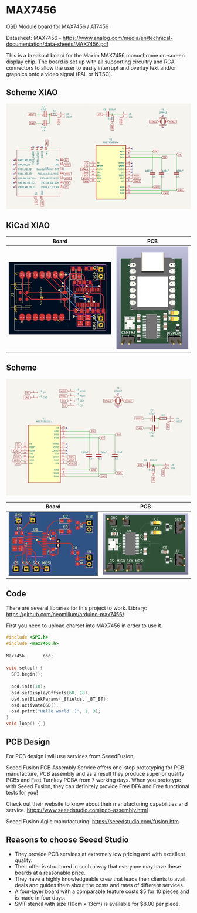 # MAX7456
OSD Module board for MAX7456 / AT7456

Datasheet: MAX7456 - https://www.analog.com/media/en/technical-documentation/data-sheets/MAX7456.pdf

This is a breakout board for the Maxim MAX7456 monochrome on-screen display chip. The board is set up with all supporting circuitry and RCA connectors to allow the user to easily interrupt and overlay text and/or graphics onto a video signal (PAL or NTSC).

## Scheme XIAO
![Scheme](images/xiao-scheme.png)

## KiCad XIAO
Board|PCB
----|----
![Board](images/xiao-board.png)|![View 1](images/xiao-preview.png)

## Scheme
![](images/scheme.png)

Board|PCB
----|----
![Board](images/board.png)|![View 1](images/preview.png)

## Code

There are several libraries for this project to work. 
Library: https://github.com/neomilium/arduino-max7456/

First you need to upload charset into MAX7456 in order to use it.

```c
#include <SPI.h>
#include <max7456.h>

Max7456       osd;

void setup() {
  SPI.begin();

  osd.init(10);
  osd.setDisplayOffsets(60, 18);
  osd.setBlinkParams(_8fields, _BT_BT);
  osd.activateOSD();
  osd.print("Hello world :)", 1, 3);
}
void loop() { }
```

## PCB Design

For PCB design i will use services from SeeedFusion. 

Seeed Fusion PCB Assembly Service offers one-stop prototyping for PCB manufacture, PCB assembly and as a result they produce superior quality PCBs and Fast Turnkey PCBA from 7 working days. When you prototype with Seeed Fusion, they can definitely provide Free DFA and Free functional tests for you! 

Check out their website to know about their manufacturing capabilities and service.
https://www.seeedstudio.com/pcb-assembly.html

Seeed Fusion Agile manufacturing: https://seeedstudio.com/fusion.htm

## Reasons to choose Seeed Studio
- They provide PCB services at extremely low pricing and with excellent quality.
- Their offer is structured in such a way that everyone may have these boards at a reasonable price.
- They have a highly knowledgeable crew that leads their clients to avail deals and guides them about the costs and rates of different services.
- A four-layer board with a comparable feature costs $5 for 10 pieces and is made in four days.
- SMT stencil with size (10cm x 13cm) is available for $8.00 per piece.
